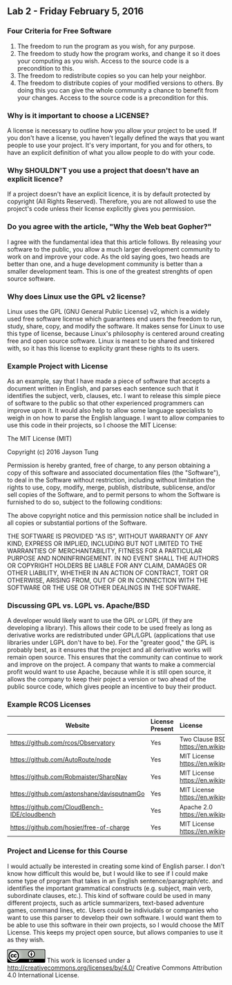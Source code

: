 ## Lab 2 - Friday February 5, 2016

### Four Criteria for Free Software
1.  The freedom to run the program as you wish, for any purpose.
2.  The freedom to study how the program works, and change it so it does your
computing as you wish.  Access to the source code is a precondition to this.
3.  The freedom to redistribute copies so you can help your neighbor.
4.  The freedom to distribute copies of your modified versions to others.  By
doing this you can give the whole community a chance to benefit from your
changes.  Access to the source code is a precondition for this.

### Why is it important to choose a LICENSE?
A license is necessary to outline how you allow your project to be used.  If
you don't have a license, you haven't legally defined the ways that you want
people to use your project.  It's very important, for you and for others, to
have an explicit definition of what you allow people to do with your code.

### Why SHOULDN'T you use a project that doesn't have an explicit licence?
If a project doesn't have an explicit licence, it is by default protected by
copyright (All Rights Reserved).  Therefore, you are not allowed to use the
project's code unless their license explicitly gives you permission.

### Do you agree with the article, "Why the Web beat Gopher?"
I agree with the fundamental idea that this article follows.  By releasing your
software to the public, you allow a much larger development community to work
on and improve your code.  As the old saying goes, two heads are better than
one, and a huge development community is better than a smaller development
team.  This is one of the greatest strenghts of open source software.

### Why does Linux use the GPL v2 license?
Linux uses the GPL (GNU General Public License) v2, which is a widely used free
software license which guarantees end users the freedom to run, study, share,
copy, and modify the software.  It makes sense for Linux to use this type of
license, because Linux's philosophy is centered around creating free and open
source software.  Linux is meant to be shared and tinkered with, so it has this
license to explicity grant these rights to its users.

### Example Project with License
As an example, say that I have made a piece of software that accepts a document
written in English, and parses each sentence such that it identifies the
subject, verb, clauses, etc.  I want to release this simple piece of software
to the public so that other experienced programmers can improve upon it.  It
would also help to allow some language specialists to weigh in on how to parse
the English language.  I want to allow companies to use this code in their
projects, so I choose the MIT License:

The MIT License (MIT)

Copyright (c) 2016 Jayson Tung

Permission is hereby granted, free of charge, to any person obtaining a copy
of this software and associated documentation files (the "Software"), to deal
in the Software without restriction, including without limitation the rights
to use, copy, modify, merge, publish, distribute, sublicense, and/or sell
copies of the Software, and to permit persons to whom the Software is
furnished to do so, subject to the following conditions:

The above copyright notice and this permission notice shall be included in all
copies or substantial portions of the Software.

THE SOFTWARE IS PROVIDED "AS IS", WITHOUT WARRANTY OF ANY KIND, EXPRESS OR
IMPLIED, INCLUDING BUT NOT LIMITED TO THE WARRANTIES OF MERCHANTABILITY,
FITNESS FOR A PARTICULAR PURPOSE AND NONINFRINGEMENT. IN NO EVENT SHALL THE
AUTHORS OR COPYRIGHT HOLDERS BE LIABLE FOR ANY CLAIM, DAMAGES OR OTHER
LIABILITY, WHETHER IN AN ACTION OF CONTRACT, TORT OR OTHERWISE, ARISING FROM,
OUT OF OR IN CONNECTION WITH THE SOFTWARE OR THE USE OR OTHER DEALINGS IN THE
SOFTWARE.

### Discussing GPL vs. LGPL vs. Apache/BSD

A developer would likely want to use the GPL or LGPL (if they are developing a
library).  This allows their code to be used freely as long as derivative works
are redistributed under GPL/LGPL (applications that use libraries under LGPL
don't have to be).  For the "greater good," the GPL is probably best, as it
ensures that the project and all derivative works will remain open source.
This ensures that the community can continue to work and improve on the
project.  A company that wants to make a commercial profit would want to use
Apache, because while it is still open source, it allows the  company to keep
their poject a version or two ahead of the public source code, which gives
people an incentive to buy their product.

### Example RCOS Licenses

Website | License Present | License
---------|:----------|:-------
https://github.com/rcos/Observatory | Yes | Two Clause BSD License https://en.wikipedia.org/wiki/ISC_license
https://github.com/AutoRoute/node | Yes | MIT License https://en.wikipedia.org/wiki/MIT_License
https://github.com/Robmaister/SharpNav | Yes | MIT License https://en.wikipedia.org/wiki/MIT_License
https://github.com/astonshane/davisputnamGo | Yes | MIT License https://en.wikipedia.org/wiki/MIT_License 
https://github.com/CloudBench-IDE/cloudbench | Yes | Apache 2.0 https://en.wikipedia.org/wiki/Apache_License
https://github.com/hosier/free-of-charge | Yes | MIT License https://en.wikipedia.org/wiki/MIT_License 

### Project and License for this Course
I would actually be interested in creating some kind of English parser.  I
don't know how difficult this would be, but I would like to see if I could make
some type of program that takes in an English sentence/paragraph/etc. and
identifies the important grammatical constructs (e.g. subject, main verb,
subordinate clauses, etc.).  This kind of software could be used in many
different projects, such as article summarizers, text-based adventure games,
command lines, etc.  Users could be indiviudals or companies who want to use
this parser to develop their own software.  I would want them to be able to use
this software in their own projects, so I would choose the MIT License.  This
keeps my project open source, but allows companies to use it as they wish.

![Creative Commons License](images/lab2/creatComm.png)
This work is licensed under a http://creativecommons.org/licenses/by/4.0/
Creative Commons Attribution 4.0 International License.
